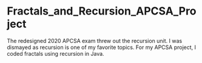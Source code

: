 # Fractals_and_Recursion_APCSA_Project
The redesigned 2020 APCSA exam threw out the recursion unit. I was dismayed as recursion is one of my favorite topics. For my APCSA project, I coded fractals using recursion in Java.
